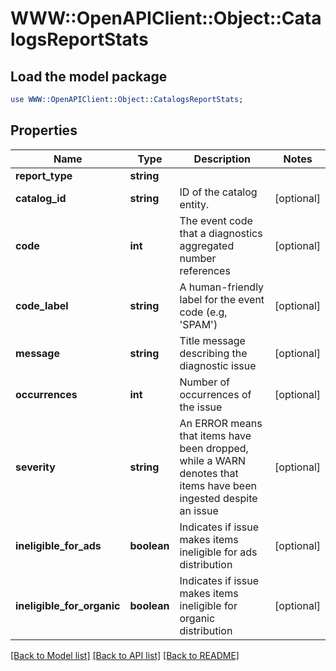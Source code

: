 # WWW::OpenAPIClient::Object::CatalogsReportStats

## Load the model package
```perl
use WWW::OpenAPIClient::Object::CatalogsReportStats;
```

## Properties
Name | Type | Description | Notes
------------ | ------------- | ------------- | -------------
**report_type** | **string** |  | 
**catalog_id** | **string** | ID of the catalog entity. | [optional] 
**code** | **int** | The event code that a diagnostics aggregated number references | [optional] 
**code_label** | **string** | A human-friendly label for the event code (e.g, &#39;SPAM&#39;) | [optional] 
**message** | **string** | Title message describing the diagnostic issue | [optional] 
**occurrences** | **int** | Number of occurrences of the issue | [optional] 
**severity** | **string** | An ERROR means that items have been dropped, while a WARN denotes that items have been ingested despite an issue | [optional] 
**ineligible_for_ads** | **boolean** | Indicates if issue makes items ineligible for ads distribution | [optional] 
**ineligible_for_organic** | **boolean** | Indicates if issue makes items ineligible for organic distribution | [optional] 

[[Back to Model list]](../README.md#documentation-for-models) [[Back to API list]](../README.md#documentation-for-api-endpoints) [[Back to README]](../README.md)


